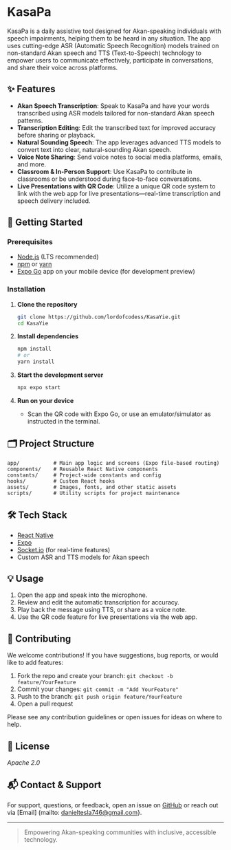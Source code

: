 # KasaPa

KasaPa is a daily assistive tool designed for Akan-speaking individuals with speech impairments, helping them to be heard in any situation. The app uses cutting-edge ASR (Automatic Speech Recognition) models trained on non-standard Akan speech and TTS (Text-to-Speech) technology to empower users to communicate effectively, participate in conversations, and share their voice across platforms.

## ✨ Features

- **Akan Speech Transcription**: Speak to KasaPa and have your words transcribed using ASR models tailored for non-standard Akan speech patterns.
- **Transcription Editing**: Edit the transcribed text for improved accuracy before sharing or playback.
- **Natural Sounding Speech**: The app leverages advanced TTS models to convert text into clear, natural-sounding Akan speech.
- **Voice Note Sharing**: Send voice notes to social media platforms, emails, and more.
- **Classroom & In-Person Support**: Use KasaPa to contribute in classrooms or be understood during face-to-face conversations.
- **Live Presentations with QR Code**: Utilize a unique QR code system to link with the web app for live presentations—real-time transcription and speech delivery included.

## 🚀 Getting Started

### Prerequisites

- [Node.js](https://nodejs.org/) (LTS recommended)
- [npm](https://www.npmjs.com/) or [yarn](https://yarnpkg.com/)
- [Expo Go](https://expo.dev/go) app on your mobile device (for development preview)

### Installation

1. **Clone the repository**
   ```bash
   git clone https://github.com/lordofcodess/KasaYie.git
   cd KasaYie
   ```

2. **Install dependencies**
   ```bash
   npm install
   # or
   yarn install
   ```

3. **Start the development server**
   ```bash
   npx expo start
   ```

4. **Run on your device**
   - Scan the QR code with Expo Go, or use an emulator/simulator as instructed in the terminal.

## 🗂️ Project Structure

```
app/           # Main app logic and screens (Expo file-based routing)
components/    # Reusable React Native components
constants/     # Project-wide constants and config
hooks/         # Custom React hooks
assets/        # Images, fonts, and other static assets
scripts/       # Utility scripts for project maintenance
```

## 🛠️ Tech Stack

- [React Native](https://reactnative.dev/)
- [Expo](https://expo.dev/)
- [Socket.io](https://socket.io/) (for real-time features)
- Custom ASR and TTS models for Akan speech

## 💡 Usage

1. Open the app and speak into the microphone.
2. Review and edit the automatic transcription for accuracy.
3. Play back the message using TTS, or share as a voice note.
4. Use the QR code feature for live presentations via the web app.

## 🤝 Contributing

We welcome contributions! If you have suggestions, bug reports, or would like to add features:

1. Fork the repo and create your branch: `git checkout -b feature/YourFeature`
2. Commit your changes: `git commit -m "Add YourFeature"`
3. Push to the branch: `git push origin feature/YourFeature`
4. Open a pull request

Please see any contribution guidelines or open issues for ideas on where to help.

## 📄 License

_Apache 2.0_

## 📬 Contact & Support

For support, questions, or feedback, open an issue on [GitHub](https://github.com/lordofcodess/KasaYie/issues) or reach out via [Email] (mailto: danieltesla746@gmail.com}.

---

> Empowering Akan-speaking communities with inclusive, accessible technology.
